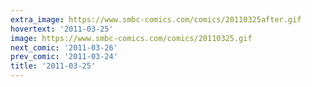 ```yaml
---
extra_image: https://www.smbc-comics.com/comics/20110325after.gif
hovertext: '2011-03-25'
image: https://www.smbc-comics.com/comics/20110325.gif
next_comic: '2011-03-26'
prev_comic: '2011-03-24'
title: '2011-03-25'
---
```


